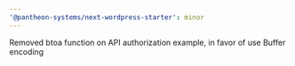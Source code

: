 ```yaml
---
'@pantheon-systems/next-wordpress-starter': minor
---
```


Removed btoa function on API authorization example, in favor of use Buffer
encoding
